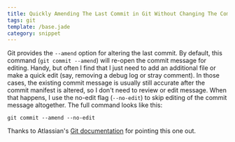 ```yaml
---
title: Quickly Amending The Last Commit in Git Without Changing The Commit Message
tags: git
template: /base.jade
category: snippet
---
```


Git provides the `--amend` option for altering the last commit. By default, this command (`git commit --amend`) will re-open the commit message for editing. Handy, but often I find that I just need to add an additional file or make a quick edit (say, removing a debug log or stray comment). In those cases, the existing commit message is usually still accurate after the commit manifest is altered, so I don't need to review or edit message. When that happens, I use the no-edit flag (`--no-edit`) to skip editing of the commit message altogether. The full command looks like this:

```
git commit --amend --no-edit
```

Thanks to Atlassian's [Git documentation](https://www.atlassian.com/git/tutorials/rewriting-history/git-commit--amend) for pointing this one out.
